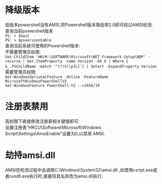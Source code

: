<a name="zflW8"></a>
# 降级版本
低版本powershell没有AMSI,将Powershell版本降低带2.0即可绕过AMSI检测.<br />查询当前powershell版本<br />`PS: > $host`<br />`PS: > $psversiontable`<br />查询当前系统可使用的Powershell版本:<br />不需要管理员权限:<br />`Get-ChildItem 'HKLM:\SOFTWARE\Microsoft\NET Framework Setup\NDP' -recurse | Get-ItemProperty -name Version -EA 0 | Where { $_.PSChildName -match '^(?!S)\p{L}'} | Select -ExpandProperty Version`​<br />需要管理员权限:<br />`Get-WindowsOptionalFeature -Online -FeatureName MicrosoftWindowsPowerShellV2`<br />`Get-WindowsFeature PowerShell-V2 -->2016/19 `
<a name="FMDVI"></a>
# 注册表禁用
高权限下直接修改注册表相关键值即可:<br />设置注册表“HKCU\Software\Microsoft\Windows Script\Settings\AmsiEnable”设置为0,以禁用 AMSI. 
<a name="exVeD"></a>
# 劫持amsi.dll
AMSI在检测过程中会调用C:\Windows\System32\amsi.dll ,如使用csript.exe或者rundll.exe执行时,直接将其名称改为amsi.dll执行.<br />

